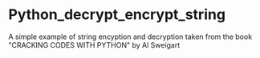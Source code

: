 # Python_decrypt_encrypt_string

A simple example of string encyption and decryption taken from  the book  "CRACKING CODES WITH PYTHON" by Al Sweigart
